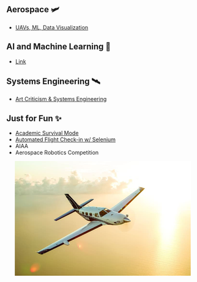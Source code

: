 ## Aerospace 🛩️
- [UAVs, ML, Data Visualization](https://github.com/atsay988/UAVs)

## AI and Machine Learning 🤖
- [Link](url)

## Systems Engineering 🛰️
- [Art Criticism & Systems Engineering](https://allthingsaerospace.medium.com/what-do-art-criticism-and-systems-engineering-have-in-common-a-lot-more-than-youd-think-ed6d3dc22f37)

## Just for Fun ✨
- [Academic Survival Mode](https://allthingsaerospace.medium.com/on-academic-survival-mode-and-post-bac-pursuits-45e2576ed448)
- [Automated Flight Check-in w/ Selenium](https://github.com/atsay988/AutomaticCheckIn) 
- AIAA
- Aerospace Robotics Competition

<p align="center">
  <img width="460" height="300" src="usa-usa-piper-piper-piper-aircraft-hd-wallpaper-preview.jpg">
</p>


